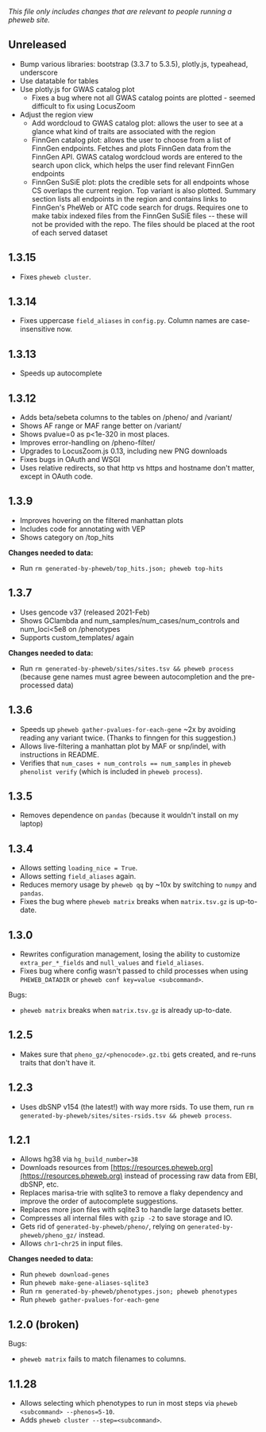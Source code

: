 *This file only includes changes that are relevant to people running a pheweb site.*

## Unreleased

- Bump various libraries: bootstrap (3.3.7 to 5.3.5), plotly.js, typeahead, underscore
- Use datatable for tables
- Use plotly.js for GWAS catalog plot
  - Fixes a bug where not all GWAS catalog points are plotted - seemed difficult to fix using LocusZoom
- Adjust the region view
    - Add wordcloud to GWAS catalog plot: allows the user to see at a glance 
    what kind of traits are associated with the region 
    - FinnGen catalog plot: allows the user to choose from a list of FinnGen 
    endpoints. Fetches and plots FinnGen data from the FinnGen API. GWAS
    catalog wordcloud words are entered to the search upon click, which helps
    the user find relevant FinnGen endpoints
    - FinnGen SuSiE plot: plots the credible sets for all endpoints whose 
    CS overlaps the current region. Top variant is also plotted. Summary section
    lists all endpoints in the region and contains links to FinnGen's PheWeb or 
    ATC code search for drugs. Requires one to make tabix indexed files from
    the FinnGen SuSiE files -- these will not be provided with the repo. 
    The files should be placed at the root of each served dataset

## 1.3.15

- Fixes `pheweb cluster`.

## 1.3.14

- Fixes uppercase `field_aliases` in `config.py`.  Column names are case-insensitive now.

## 1.3.13

- Speeds up autocomplete

## 1.3.12

- Adds beta/sebeta columns to the tables on /pheno/ and /variant/
- Shows AF range or MAF range better on /variant/
- Shows pvalue=0 as p<1e-320 in most places.
- Improves error-handling on /pheno-filter/
- Upgrades to LocusZoom.js 0.13, including new PNG downloads
- Fixes bugs in OAuth and WSGI
- Uses relative redirects, so that http vs https and hostname don't matter, except in OAuth code.

## 1.3.9

- Improves hovering on the filtered manhattan plots
- Includes code for annotating with VEP
- Shows category on /top_hits

**Changes needed to data:**

- Run `rm generated-by-pheweb/top_hits.json; pheweb top-hits`

## 1.3.7

- Uses gencode v37 (released 2021-Feb)
- Shows GClambda and num_samples/num_cases/num_controls and num_loci<5e8 on /phenotypes
- Supports custom_templates/ again

**Changes needed to data:**

- Run `rm generated-by-pheweb/sites/sites.tsv && pheweb process` (because gene names must agree beween autocompletion and the pre-processed data)

## 1.3.6

- Speeds up `pheweb gather-pvalues-for-each-gene` ~2x by avoiding reading any variant twice.  (Thanks to finngen for this suggestion.)
- Allows live-filtering a manhattan plot by MAF or snp/indel, with instructions in README.
- Verifies that `num_cases + num_controls == num_samples` in `pheweb phenolist verify` (which is included in `pheweb process`).

## 1.3.5

- Removes dependence on `pandas` (because it wouldn't install on my laptop)

## 1.3.4

- Allows setting `loading_nice = True`.
- Allows setting `field_aliases` again.
- Reduces memory usage by `pheweb qq` by ~10x by switching to `numpy` and `pandas`.
- Fixes the bug where `pheweb matrix` breaks when `matrix.tsv.gz` is up-to-date.

## 1.3.0

- Rewrites configuration management, losing the ability to customize `extra_per_*_fields` and `null_values` and `field_aliases`.
- Fixes bug where config wasn't passed to child processes when using `PHEWEB_DATADIR` or `pheweb conf key=value <subcommand>`.

Bugs:

- `pheweb matrix` breaks when `matrix.tsv.gz` is already up-to-date.

## 1.2.5

- Makes sure that `pheno_gz/<phenocode>.gz.tbi` gets created, and re-runs traits that don't have it.

## 1.2.3

- Uses dbSNP v154 (the latest!) with way more rsids.  To use them, run `rm generated-by-pheweb/sites/sites-rsids.tsv && pheweb process`.

## 1.2.1

- Allows hg38 via `hg_build_number=38`
- Downloads resources from [https://resources.pheweb.org](https://resources.pheweb.org) instead of processing raw data from EBI, dbSNP, etc.
- Replaces marisa-trie with sqlite3 to remove a flaky dependency and improve the order of autocomplete suggestions.
- Replaces more json files with sqlite3 to handle large datasets better.
- Compresses all internal files with `gzip -2` to save storage and IO.
- Gets rid of `generated-by-pheweb/pheno/`, relying on `generated-by-pheweb/pheno_gz/` instead.
- Allows `chr1`-`chr25` in input files.

**Changes needed to data:**

- Run `pheweb download-genes`
- Run `pheweb make-gene-aliases-sqlite3`
- Run `rm generated-by-pheweb/phenotypes.json; pheweb phenotypes`
- Run `pheweb gather-pvalues-for-each-gene`

## 1.2.0 (broken)

Bugs:

- `pheweb matrix` fails to match filenames to columns.

## 1.1.28

- Allows selecting which phenotypes to run in most steps via `pheweb <subcommand> --phenos=5-10`.
- Adds `pheweb cluster --step=<subcommand>`.
